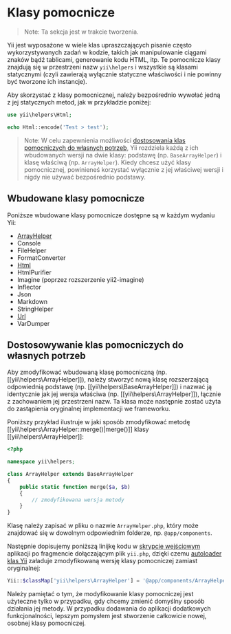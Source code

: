 Klasy pomocnicze
================

> Note: Ta sekcja jest w trakcie tworzenia.

Yii jest wyposażone w wiele klas upraszczających pisanie często wykorzystywanych zadań w kodzie, takich jak manipulowanie ciągami znaków bądź tablicami, generowanie kodu HTML, itp.
Te pomocnicze klasy znajdują się w przestrzeni nazw `yii\helpers` i wszystkie są klasami statycznymi (czyli zawierają wyłącznie statyczne właściwości i nie powinny być tworzone ich 
instancje).

Aby skorzystać z klasy pomocnicznej, należy bezpośrednio wywołać jedną z jej statycznych metod, jak w przykładzie poniżej:

```php
use yii\helpers\Html;

echo Html::encode('Test > test');
```

> Note: W celu zapewnienia możliwości [dostosowania klas pomocniczych do własnych potrzeb](#customizing-helper-classes), Yii rozdziela każdą z ich wbudowanych wersji 
  na dwie klasy: podstawę (np. `BaseArrayHelper`) i klasę właściwą (np. `ArrayHelper`). Kiedy chcesz użyć klasy pomocnicznej, powinieneś korzystać wyłącznie z jej właściwej wersji 
  i nigdy nie używać bezpośrednio podstawy.


Wbudowane klasy pomocnicze
--------------------------

Poniższe wbudowane klasy pomocnicze dostępne są w każdym wydaniu Yii:

- [ArrayHelper](helper-array.md)
- Console
- FileHelper
- FormatConverter
- [Html](helper-html.md)
- HtmlPurifier
- Imagine (poprzez rozszerzenie yii2-imagine)
- Inflector
- Json
- Markdown
- StringHelper
- [Url](helper-url.md)
- VarDumper


Dostosowywanie klas pomocniczych do własnych potrzeb <span id="customizing-helper-classes"></span>
----------------------------------------------------

Aby zmodyfikować wbudowaną klasę pomocniczną (np. [[yii\helpers\ArrayHelper]]), należy stworzyć nową klasę rozszerzającą odpowiednią podstawę 
(np. [[yii\helpers\BaseArrayHelper]]) i nazwać ją identycznie jak jej wersja właściwa (np. [[yii\helpers\ArrayHelper]]), łącznie z zachowaniem jej przestrzeni nazw. 
Ta klasa może następnie zostać użyta do zastąpienia oryginalnej implementacji we frameworku.

Poniższy przykład ilustruje w jaki sposób zmodyfikować metodę [[yii\helpers\ArrayHelper::merge()|merge()]] klasy [[yii\helpers\ArrayHelper]]:

```php
<?php

namespace yii\helpers;

class ArrayHelper extends BaseArrayHelper
{
    public static function merge($a, $b)
    {
        // zmodyfikowana wersja metody
    }
}
```

Klasę należy zapisać w pliku o nazwie `ArrayHelper.php`, który może znajdować się w dowolnym odpowiednim folderze, np. `@app/components`.

Następnie dopisujemy poniższą linijkę kodu w [skrypcie wejściowym](structure-entry-scripts.md) aplikacji po fragmencie dołączającym plik `yii.php`, 
dzięki czemu [autoloader klas Yii](concept-autoloading.md) załaduje zmodyfikowaną wersję klasy pomocniczej zamiast oryginalnej:

```php
Yii::$classMap['yii\helpers\ArrayHelper'] = '@app/components/ArrayHelper.php';
```

Należy pamiętać o tym, że modyfikowanie klasy pomocniczej jest użyteczne tylko w przypadku, gdy chcemy zmienić domyślny sposób działania jej metody. 
W przypadku dodawania do aplikacji dodatkowych funkcjonalności, lepszym pomysłem jest stworzenie całkowicie nowej, osobnej klasy pomocniczej.